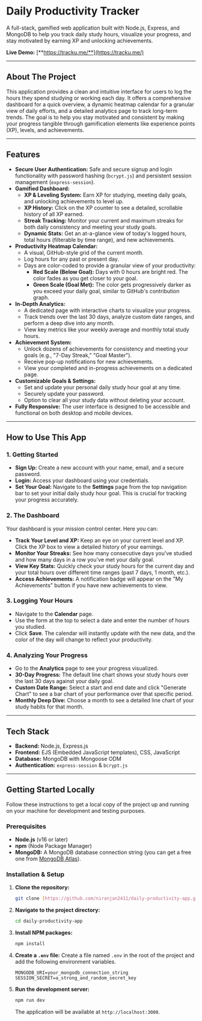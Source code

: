 # Daily Productivity Tracker

A full-stack, gamified web application built with Node.js, Express, and MongoDB to help you track daily study hours, visualize your progress, and stay motivated by earning XP and unlocking achievements.

**Live Demo:** [**https://tracku.me/**](https://tracku.me/)

---

## About The Project

This application provides a clean and intuitive interface for users to log the hours they spend studying or working each day. It offers a comprehensive dashboard for a quick overview, a dynamic heatmap calendar for a granular view of daily efforts, and a detailed analytics page to track long-term trends. The goal is to help you stay motivated and consistent by making your progress tangible through gamification elements like experience points (XP), levels, and achievements.

---

## Features

* **Secure User Authentication:** Safe and secure signup and login functionality with password hashing (`bcrypt.js`) and persistent session management (`express-session`).
* **Gamified Dashboard:**
    * **XP & Leveling System:** Earn XP for studying, meeting daily goals, and unlocking achievements to level up.
    * **XP History:** Click on the XP counter to see a detailed, scrollable history of all XP earned.
    * **Streak Tracking:** Monitor your current and maximum streaks for both daily consistency and meeting your study goals.
    * **Dynamic Stats:** Get an at-a-glance view of today's logged hours, total hours (filterable by time range), and new achievements.
* **Productivity Heatmap Calendar:**
    * A visual, GitHub-style grid of the current month.
    * Log hours for any past or present day.
    * Days are color-coded to provide a granular view of your productivity:
        * **Red Scale (Below Goal):** Days with 0 hours are bright red. The color fades as you get closer to your goal.
        * **Green Scale (Goal Met):** The color gets progressively darker as you exceed your daily goal, similar to GitHub's contribution graph.
* **In-Depth Analytics:**
    * A dedicated page with interactive charts to visualize your progress.
    * Track trends over the last 30 days, analyze custom date ranges, and perform a deep dive into any month.
    * View key metrics like your weekly average and monthly total study hours.
* **Achievement System:**
    * Unlock dozens of achievements for consistency and meeting your goals (e.g., "7-Day Streak," "Goal Master").
    * Receive pop-up notifications for new achievements.
    * View your completed and in-progress achievements on a dedicated page.
* **Customizable Goals & Settings:**
    * Set and update your personal daily study hour goal at any time.
    * Securely update your password.
    * Option to clear all your study data without deleting your account.
* **Fully Responsive:** The user interface is designed to be accessible and functional on both desktop and mobile devices.

---

## How to Use This App

### 1. Getting Started
* **Sign Up:** Create a new account with your name, email, and a secure password.
* **Login:** Access your dashboard using your credentials.
* **Set Your Goal:** Navigate to the **Settings** page from the top navigation bar to set your initial daily study hour goal. This is crucial for tracking your progress accurately.

### 2. The Dashboard
Your dashboard is your mission control center. Here you can:
* **Track Your Level and XP:** Keep an eye on your current level and XP. Click the XP box to view a detailed history of your earnings.
* **Monitor Your Streaks:** See how many consecutive days you've studied and how many days in a row you've met your daily goal.
* **View Key Stats:** Quickly check your study hours for the current day and your total hours over different time ranges (past 7 days, 1 month, etc.).
* **Access Achievements:** A notification badge will appear on the "My Achievements" button if you have new achievements to view.

### 3. Logging Your Hours
* Navigate to the **Calendar** page.
* Use the form at the top to select a date and enter the number of hours you studied.
* Click **Save**. The calendar will instantly update with the new data, and the color of the day will change to reflect your productivity.

### 4. Analyzing Your Progress
* Go to the **Analytics** page to see your progress visualized.
* **30-Day Progress:** The default line chart shows your study hours over the last 30 days against your daily goal.
* **Custom Date Range:** Select a start and end date and click "Generate Chart" to see a bar chart of your performance over that specific period.
* **Monthly Deep Dive:** Choose a month to see a detailed line chart of your study habits for that month.

---

## Tech Stack

* **Backend:** Node.js, Express.js
* **Frontend:** EJS (Embedded JavaScript templates), CSS, JavaScript
* **Database:** MongoDB with Mongoose ODM
* **Authentication:** `express-session` & `bcrypt.js`

---

## Getting Started Locally

Follow these instructions to get a local copy of the project up and running on your machine for development and testing purposes.

### Prerequisites

* **Node.js** (v16 or later)
* **npm** (Node Package Manager)
* **MongoDB:** A MongoDB database connection string (you can get a free one from [MongoDB Atlas](https://www.mongodb.com/cloud/atlas/register)).

### Installation & Setup

1.  **Clone the repository:**
    ```sh
    git clone [https://github.com/niranjan2411/daily-productivity-app.git](https://github.com/niranjan2411/daily-productivity-app.git)
    ```

2.  **Navigate to the project directory:**
    ```sh
    cd daily-productivity-app
    ```

3.  **Install NPM packages:**
    ```sh
    npm install
    ```

4.  **Create a `.env` file:** Create a file named `.env` in the root of the project and add the following environment variables.

    ```env
    MONGODB_URI=your_mongodb_connection_string
    SESSION_SECRET=a_strong_and_random_secret_key
    ```

5.  **Run the development server:**
    ```sh
    npm run dev
    ```
    The application will be available at `http://localhost:3000`.